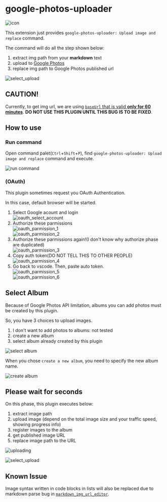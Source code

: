 # google-photos-uploader

![icon](images/icon.png)

This extension just provides `google-photos-uploader: Upload image and replace` command.

The command will do all the step shown below:

1. extract img path from your **markdown** text
2. upload to [Google Photos](https://www.google.com/photos/about/)
3. replace img path to Google Photos published url

![select_upload](images/select_upload.gif)

## CAUTION!

Currently, to get img url, we are using [`baseUrl` that is valid **only for 60 minutes**](https://developers.google.com/photos/library/guides/access-media-items#base-urls). **DO NOT USE THIS PLUGIN UNTIL THIS BUG IS TO BE FIXED**.

## How to use

### Run command

Open command palet(`Ctrl`+`Shift`+`P`), find `google-photos-uploader: Upload image and replace` command and execute.

![run command](images/first&#32;step.png)

### (OAuth)

This plugin sometimes request you OAuth Authentication.

In this case, default browser will be started.

1. Select Google acount and login  
![oauth_select_account](images/oauth_select_account.png)
2. Authorize these parmissions  
![oauth_parmission_1](images/oauth_parmission_1.png)  
![oauth_parmission_2](images/oauth_parmission_2.png)
3. Authorize these parmissions again!(I don't know why authorize phase are duplicated)  
![oauth_parmission_3](images/oauth_parmission_3.png)
4. Copy auth token(DO NOT TELL THIS TO OTHER PEOPLE)  
![oauth_parmission_4](images/oauth_parmission_4.png)
5. Go back to vscode. Then, paste auto token.  
![oauth_parmission_5](images/oauth_parmission_5.png)  
![oauth_parmission_6](images/oauth_parmission_6.png)

## Select Album

Because of Google Photos API limitation, albums you can add photos must be created by this plugin.

So, you have 3 choices to upload images.

1. I don't want to add photos to albums: not tested
2. create a new album
3. select album already created by this plugin

![select album](images/select&#32;album.png)

When you chose `create a new album`, you need to specify the new album name.

![create album](images/create&#32;album.png)

## Please wait for seconds

On this phase, this plugin executes below:

1. extract image path
2. upload image (depend on the total image size and your traffic speed, showing progress info)
3. register images to the album
4. get published image URL
5. replace image path to the URL

![uploading](images/uploading.png)

![select_upload](images/select_upload.gif)

## Known Issue

Image syntax written in code blocks in lists will also be replaced due to markdown parse bug in [`markdown_img_url_editor`](https://github.com/yumetodo/markdown_img_url_editor).
